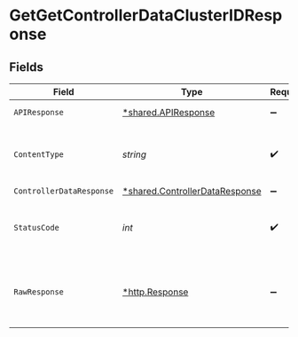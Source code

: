 # GetGetControllerDataClusterIDResponse


## Fields

| Field                                                                                  | Type                                                                                   | Required                                                                               | Description                                                                            |
| -------------------------------------------------------------------------------------- | -------------------------------------------------------------------------------------- | -------------------------------------------------------------------------------------- | -------------------------------------------------------------------------------------- |
| `APIResponse`                                                                          | [*shared.APIResponse](../../../pkg/models/shared/apiresponse.md)                       | :heavy_minus_sign:                                                                     | unknown error                                                                          |
| `ContentType`                                                                          | *string*                                                                               | :heavy_check_mark:                                                                     | HTTP response content type for this operation                                          |
| `ControllerDataResponse`                                                               | [*shared.ControllerDataResponse](../../../pkg/models/shared/controllerdataresponse.md) | :heavy_minus_sign:                                                                     | Success                                                                                |
| `StatusCode`                                                                           | *int*                                                                                  | :heavy_check_mark:                                                                     | HTTP response status code for this operation                                           |
| `RawResponse`                                                                          | [*http.Response](https://pkg.go.dev/net/http#Response)                                 | :heavy_minus_sign:                                                                     | Raw HTTP response; suitable for custom response parsing                                |